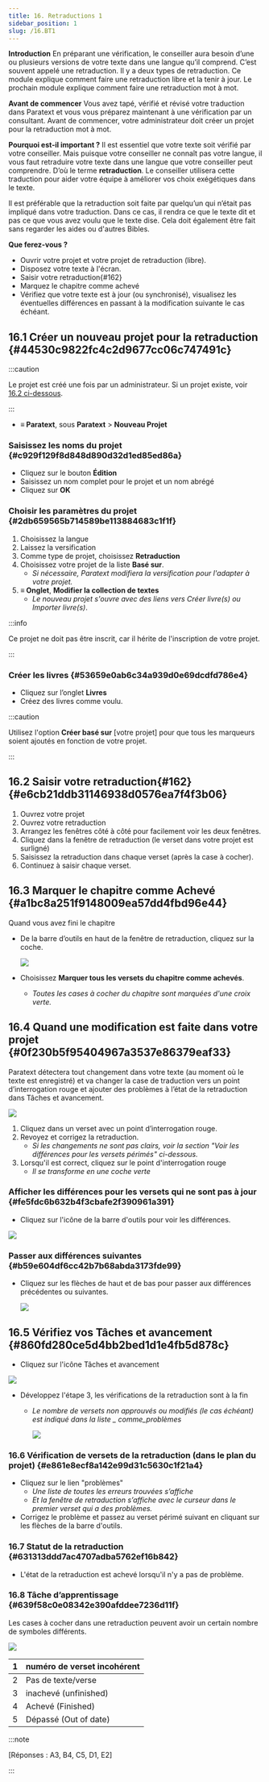 ```yaml
---
title: 16. Retraductions 1
sidebar_position: 1
slug: /16.BT1
---
```




**Introduction** En préparant une vérification, le conseiller aura besoin d’une ou plusieurs versions de votre texte dans une langue qu’il comprend. C’est souvent appelé une retraduction. Il y a deux types de retraduction. Ce module explique comment faire une retraduction libre et la tenir à jour. Le prochain module explique comment faire une retraduction mot à mot.


**Avant de commencer**  Vous avez tapé, vérifié et révisé votre traduction dans Paratext et vous vous préparez maintenant à une vérification par un consultant. Avant de commencer, votre administrateur doit créer un projet pour la retraduction mot à mot.


**Pourquoi est-il important ?** Il est essentiel que votre texte soit vérifié par votre conseiller. Mais puisque votre conseiller ne connaît pas votre langue, il vous faut retraduire votre texte dans une langue que votre conseiller peut comprendre. D’où le terme **retraduction**. Le conseiller utilisera cette traduction pour aider votre équipe à améliorer vos choix exégétiques dans le texte.


Il est préférable que la retraduction soit faite par quelqu’un qui n’était pas impliqué dans votre traduction. Dans ce cas, il rendra ce que le texte dit et pas ce que vous avez voulu que le texte dise. Cela doit également être fait sans regarder les aides ou d'autres Bibles.


**Que ferez-vous ?**

- Ouvrir votre projet et votre projet de retraduction (libre).
- Disposez votre texte à l'écran.
- Saisir votre retraduction{#162}
- Marquez le chapitre comme achevé
- Vérifiez que votre texte est à jour (ou synchronisé), visualisez les éventuelles différences en passant à la modification suivante le cas échéant.

## 16.1 Créer un nouveau projet pour la retraduction {#44530c9822fc4c2d9677cc06c747491c}


:::caution

Le projet est créé une fois par un administrateur. Si un projet existe, voir [16.2 ci-dessous](/16.BT1#e6cb21ddb31146938d0576ea7f4f3b06).

:::



- **≡ Paratext**, sous **Paratext** &gt; **Nouveau Projet**

### **Saisissez les noms du projet** {#c929f129f8d848d890d32d1ed85ed86a}

- Cliquez sur le bouton **Édition**
- Saisissez un nom complet pour le projet et un nom abrégé
- Cliquez sur **OK**

### **Choisir les paramètres** **du projet** {#2db659565b714589be113884683c1f1f}

1. Choisissez la langue
1. Laissez la versification
1. Comme type de projet, choisissez **Retraduction**
1. Choisissez votre projet de la liste **Basé sur**.
    - _Si nécessaire, Paratext modifiera la versification pour l'adapter à votre projet._
1. **≡ Onglet**, **Modifier la collection de textes**  
    - _Le nouveau projet s'ouvre avec des liens vers Créer livre(s) ou Importer livre(s)_.

:::info

Ce projet ne doit pas être inscrit, car il hérite de l'inscription de votre projet.

:::




### **Créer les livres** {#53659e0ab6c34a939d0e69dcdfd786e4}

- Cliquez sur l’onglet **Livres**
- Créez des livres comme voulu.

:::caution

Utilisez l'option **Créer basé sur** [votre projet] pour que tous les marqueurs soient ajoutés en fonction de votre projet.

:::




## 16.2 Saisir votre retraduction{#162} {#e6cb21ddb31146938d0576ea7f4f3b06}

1. Ouvrez votre projet
1. Ouvrez votre retraduction
1. Arrangez les fenêtres côté à côté pour facilement voir les deux fenêtres.
1. Cliquez dans la fenêtre de retraduction (le verset dans votre projet est surligné)
1. Saisissez la retraduction dans chaque verset (après la case à cocher).
1. Continuez à saisir chaque verset.

## 16.3 Marquer le chapitre comme Achevé {#a1bc8a251f9148009ea57dd4fbd96e44}


Quand vous avez fini le chapitre

- De la barre d’outils en haut de la fenêtre de retraduction, cliquez sur la coche.  

    ![](./1022870917.png)

- Choisissez **Marquer tous les versets du chapitre comme achevés**.
    - _Toutes les cases à cocher du chapitre sont marquées d'une croix verte._

## 16.4 Quand une modification est faite dans votre projet {#0f230b5f95404967a3537e86379eaf33}


<div class='notion-row'>
<div class='notion-column' style={{width: 'calc((100% - (min(32px, 4vw) * 1)) * 0.5)'}}>

Paratext détectera tout changement dans votre texte (au moment où le texte est enregistré) et va changer la case de traduction vers un point d’interrogation rouge et ajouter des problèmes à l’état de la retraduction dans Tâches et avancement.

</div><div className='notion-spacer'></div>

<div class='notion-column' style={{width: 'calc((100% - (min(32px, 4vw) * 1)) * 0.5)'}}>

![](./2038516241.png)

</div><div className='notion-spacer'></div>
</div>

1. Cliquez dans un verset avec un point d’interrogation rouge.
1. Revoyez et corrigez la retraduction.
    - _Si les changements ne sont pas clairs, voir la section "Voir les différences pour les versets périmés" ci-dessous._
1. Lorsqu'il est correct, cliquez sur le point d'interrogation rouge
    - _Il se transforme en une coche verte_

### **Afficher les différences pour les versets qui ne sont pas à jour** {#fe5fdc6b632b4f3cbafe2f390961a391}


<div class='notion-row'>
<div class='notion-column' style={{width: 'calc((100% - (min(32px, 4vw) * 1)) * 0.5)'}}>

- Cliquez sur l'icône de la barre d'outils pour voir les différences.

</div><div className='notion-spacer'></div>

<div class='notion-column' style={{width: 'calc((100% - (min(32px, 4vw) * 1)) * 0.5)'}}>

![](./855261181.png)

</div><div className='notion-spacer'></div>
</div>

### **Passer aux différences suivantes** {#b59e604df6cc42b7b68abda3173fde99}

- Cliquez sur les flèches de haut et de bas pour passer aux différences précédentes ou suivantes.  

    ![](./907576153.png)


## 16.5 Vérifiez vos **Tâches et avancement** {#860fd280ce5d4bb2bed1d1e4fb5d878c}


<div class='notion-row'>
<div class='notion-column' style={{width: 'calc((100% - (min(32px, 4vw) * 1)) * 0.5)'}}>

- Cliquez sur l'icône Tâches et avancement

</div><div className='notion-spacer'></div>

<div class='notion-column' style={{width: 'calc((100% - (min(32px, 4vw) * 1)) * 0.5)'}}>

![](./470041928.png)

</div><div className='notion-spacer'></div>
</div>

- Développez l'étape 3, les vérifications de la retraduction sont à la fin
    - _Le nombre de versets non approuvés ou modifiés (le cas échéant) est indiqué dans la liste _ comme_problèmes_

        ![](./1143591829.png)


### 16.6 Vérification de versets de la retraduction (dans le plan du projet) {#e861e8ecf8a142e99d31c5630c1f21a4}

- Cliquez sur le lien "problèmes"
    - _Une liste de toutes les erreurs trouvées s’affiche_
    - _Et la fenêtre de retraduction s’affiche avec le curseur dans le premier verset qui a des problèmes._
- Corrigez le problème et passez au verset périmé suivant en cliquant sur les flèches de la barre d'outils.

### 16.7 Statut de la retraduction {#631313ddd7ac4707adba5762ef16b842}

- L'état de la retraduction est achevé lorsqu'il n'y a pas de problème.

### 16.8 Tâche d’apprentissage {#639f58c0e08342e390afddee7236d11f}


Les cases à cocher dans une retraduction peuvent avoir un certain nombre de symboles différents.


![](./967840981.png)


| 1 | numéro de verset incohérent |
| - | --------------------------- |
| 2 | Pas de texte/verse          |
| 3 | inachevé (unfinished)       |
| 4 | Achevé (Finished)           |
| 5 | Dépassé (Out of date)       |


:::note

[Réponses : A3, B4, C5, D1, E2]

:::



